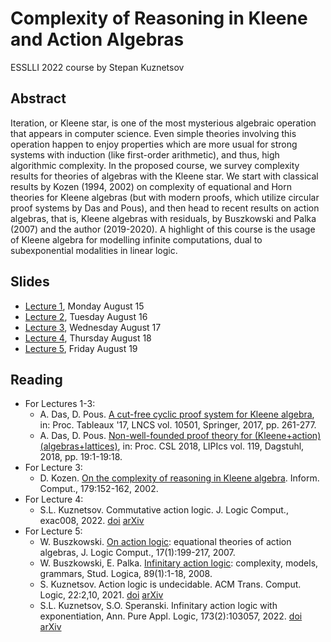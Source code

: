 # Complexity of Reasoning in Kleene and Action Algebras
ESSLLI 2022 course by Stepan Kuznetsov

## Abstract
Iteration, or Kleene star, is one of the most mysterious algebraic operation that appears in computer science. Even simple theories involving this operation happen to enjoy properties which are more usual for strong systems with induction (like first-order arithmetic), and thus, high algorithmic complexity. In the proposed course, we survey complexity results for theories of algebras with the Kleene star. We start with classical results by Kozen (1994, 2002) on complexity of equational and Horn theories for Kleene algebras (but with modern proofs, which utilize circular proof systems by Das and Pous), and then head to recent results on action algebras, that is, Kleene algebras with residuals, by Buszkowski and Palka (2007) and the author (2019-2020). A highlight of this course is the usage of Kleene algebra for modelling infinite computations, dual to subexponential modalities in linear logic.

## Slides
* [Lecture 1](https://raw.githubusercontent.com/skuzn/esslli2022/main/esslli2022_slides1.pdf), Monday August 15
* [Lecture 2](https://raw.githubusercontent.com/skuzn/esslli2022/main/esslli2022_slides2.pdf), Tuesday August 16
* [Lecture 3](https://raw.githubusercontent.com/skuzn/esslli2022/main/esslli2022_slides3.pdf), Wednesday August 17
* [Lecture 4](https://raw.githubusercontent.com/skuzn/esslli2022/main/esslli2022_slides4.pdf), Thursday August 18
* [Lecture 5](https://raw.githubusercontent.com/skuzn/esslli2022/main/esslli2022_slides5.pdf), Friday August 19


## Reading
* For Lectures 1-3:
  * A. Das, D. Pous. [A cut-free cyclic proof system for Kleene algebra](https://www.anupamdas.com/wp/a-cut-free-cyclic-proof-system-for-kleene-algebra/), in: Proc. Tableaux '17, LNCS vol. 10501, Springer, 2017, pp. 261-277.
  * A. Das, D. Pous. [Non-well-founded proof theory for (Kleene+action) (algebras+lattices)](https://www.anupamdas.com/wp/non-wellfounded-proof-theory-for-kleene-algebra-and-extensions/), in: Proc. CSL 2018, LIPIcs vol. 119, Dagstuhl, 2018, pp. 19:1-19:18.
* For Lecture 3:
  * D. Kozen. [On the complexity of reasoning in Kleene algebra](https://www.cs.cornell.edu/~kozen/Papers/horn.pdf). Inform. Comput., 179:152-162, 2002.
* For Lecture 4:
  * S.L. Kuznetsov. Commutative action logic. J. Logic Comput., exac008, 2022. [doi](https://doi.org/10.1093/logcom/exac008) [arXiv](https://arxiv.org/abs/2102.11639)
* For Lecture 5:
  * W. Buszkowski. [On action logic](http://buszko.home.amu.edu.pl/actlog2.pdf): equational theories of action algebras, J. Logic Comput., 17(1):199-217, 2007.
  * W. Buszkowski, E. Palka. [Infinitary action logic](http://buszko.home.amu.edu.pl/actlogsl2.pdf): complexity, models, grammars, Stud. Logica, 89(1):1-18, 2008.
  * S. Kuznetsov. Action logic is undecidable. ACM Trans. Comput. Logic, 22:2,10, 2021. [doi](https://doi.org/10.1145/3445810) [arXiv](https://arxiv.org/abs/1912.11273)
  * S.L. Kuznetsov, S.O. Speranski. Infinitary action logic with exponentiation, Ann. Pure Appl. Logic, 173(2):103057, 2022. [doi](https://doi.org/10.1016/j.apal.2021.103057) [arXiv](https://arxiv.org/abs/2001.06863)
